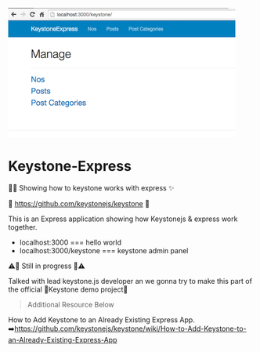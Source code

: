 ![keystone-js](public/images/keystoneE.png)


# Keystone-Express
:rocket::sparkles: Showing how to keystone works with express :sparkles:

:key: https://github.com/keystonejs/keystone :key:



This is an Express application showing how Keystonejs & express work together.

- localhost:3000 === hello world
- localhost:3000/keystone ===  keystone admin panel



:warning::construction:
Still in progress  :construction::warning:

Talked with lead keystone.js developer an we gonna try to make this part of the official :key:Keystone demo project:key:


>Additional Resource Below


How to Add Keystone to an Already Existing Express App.
:arrow_right:https://github.com/keystonejs/keystone/wiki/How-to-Add-Keystone-to-an-Already-Existing-Express-App
